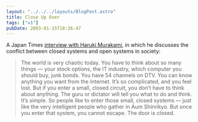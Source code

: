 ```yaml
---
layout: "../../../layouts/BlogPost.astro"
title: Close Up Over
tags: ["v1"]
pubDate: 2003-01-15T18:26:47
---
```


A Japan Times [interview with Haruki Murakami][1], in which he discusses the conflict between closed systems and open systems in society:

> The world is very chaotic today. You have to think about so many things &#8212; your stock options, the IT industry, which computer you should buy, junk bonds. You have 54 channels on DTV. You can know anything you want from the Internet. It&#8217;s so complicated, and you feel lost. But if you enter a small, closed circuit, you don&#8217;t have to think about anything. The guru or dictator will tell you what to do and think. It&#8217;s simple. So people like to enter those small, closed systems &#8212; just like the very intelligent people who gather in Aum Shinrikyo. But once you enter that system, you cannot escape. The door is closed.

[1]: http://www.japantimes.co.jp/cgi-bin/getarticle.pl5?fl20021201a4.htm "The Japan Times: Haruki Murakami - Writer on the borderline"
